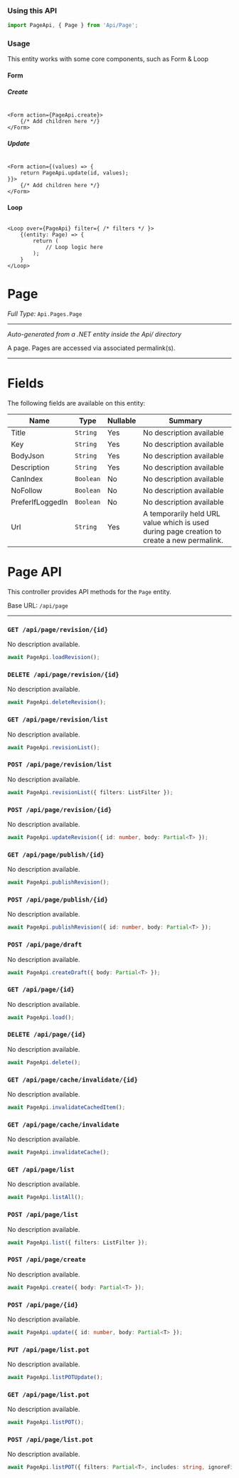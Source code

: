 ### Using this API

```typescript
import PageApi, { Page } from 'Api/Page';
```

### Usage

This entity works with some core components, such as Form & Loop

#### Form

##### Create

```tsx

<Form action={PageApi.create}>
    {/* Add children here */}
</Form>
```

##### Update

```tsx

<Form action={(values) => { 
    return PageApi.update(id, values); 
}}>
    {/* Add children here */}
</Form>
```

#### Loop

```tsx

<Loop over={PageApi} filter={ /* filters */ }>
    {(entity: Page) => {
        return (
            // Loop logic here
        );
    }
</Loop>
```

# Page

*Full Type:* `Api.Pages.Page`



---

*Auto-generated from a .NET entity inside the Api/ directory*

A page. Pages are accessed via associated permalink(s).

---



# Fields

The following fields are available on this entity:

| Name             | Type      | Nullable | Summary                                                                                    |
| ---------------- | --------- | -------- | ------------------------------------------------------------------------------------------ |
| Title            | `String`  | Yes      | No description available                                                                   |
| Key              | `String`  | Yes      | No description available                                                                   |
| BodyJson         | `String`  | Yes      | No description available                                                                   |
| Description      | `String`  | Yes      | No description available                                                                   |
| CanIndex         | `Boolean` | No       | No description available                                                                   |
| NoFollow         | `Boolean` | No       | No description available                                                                   |
| PreferIfLoggedIn | `Boolean` | No       | No description available                                                                   |
| Url              | `String`  | Yes      | A temporarily held URL value which is used during page creation to create a new permalink. |

# Page API

This controller provides API methods for the `Page` entity.

Base URL: `/api/page`

---

### `GET /api/page/revision/{id}`

No description available.

```ts
await PageApi.loadRevision();
```

### `DELETE /api/page/revision/{id}`

No description available.

```ts
await PageApi.deleteRevision();
```

### `GET /api/page/revision/list`

No description available.

```ts
await PageApi.revisionList();
```

### `POST /api/page/revision/list`

No description available.

```ts
await PageApi.revisionList({ filters: ListFilter });
```

### `POST /api/page/revision/{id}`

No description available.

```ts
await PageApi.updateRevision({ id: number, body: Partial<T> });
```

### `GET /api/page/publish/{id}`

No description available.

```ts
await PageApi.publishRevision();
```

### `POST /api/page/publish/{id}`

No description available.

```ts
await PageApi.publishRevision({ id: number, body: Partial<T> });
```

### `POST /api/page/draft`

No description available.

```ts
await PageApi.createDraft({ body: Partial<T> });
```

### `GET /api/page/{id}`

No description available.

```ts
await PageApi.load();
```

### `DELETE /api/page/{id}`

No description available.

```ts
await PageApi.delete();
```

### `GET /api/page/cache/invalidate/{id}`

No description available.

```ts
await PageApi.invalidateCachedItem();
```

### `GET /api/page/cache/invalidate`

No description available.

```ts
await PageApi.invalidateCache();
```

### `GET /api/page/list`

No description available.

```ts
await PageApi.listAll();
```

### `POST /api/page/list`

No description available.

```ts
await PageApi.list({ filters: ListFilter });
```

### `POST /api/page/create`

No description available.

```ts
await PageApi.create({ body: Partial<T> });
```

### `POST /api/page/{id}`

No description available.

```ts
await PageApi.update({ id: number, body: Partial<T> });
```

### `PUT /api/page/list.pot`

No description available.

```ts
await PageApi.listPOTUpdate();
```

### `GET /api/page/list.pot`

No description available.

```ts
await PageApi.listPOT();
```

### `POST /api/page/list.pot`

No description available.

```ts
await PageApi.listPOT({ filters: Partial<T>, includes: string, ignoreFields: string });
```

